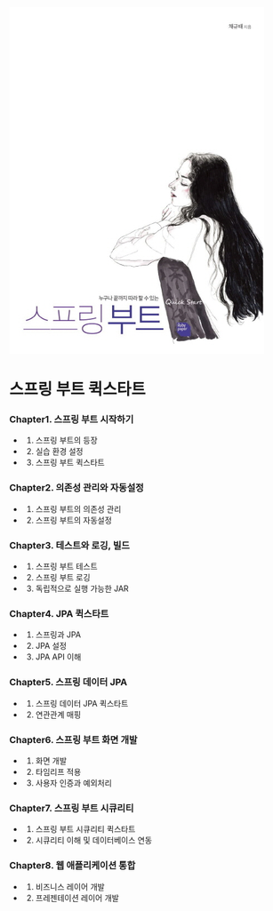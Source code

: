![book_image](./book_image.jpg)
# 스프링 부트 퀵스타트
  
### Chapter1. 스프링 부트 시작하기
- 1. 스프링 부트의 등장
- 2. 실습 환경 설정
- 3. 스프링 부트 퀵스타트
  
### Chapter2. 의존성 관리와 자동설정
- 1. 스프링 부트의 의존성 관리
- 2. 스프링 부트의 자동설정
  
### Chapter3. 테스트와 로깅, 빌드
- 1. 스프링 부트 테스트
- 2. 스프링 부트 로깅
- 3. 독립적으로 실행 가능한 JAR

### Chapter4. JPA 퀵스타트
- 1. 스프링과 JPA
- 2. JPA 설정
- 3. JPA API 이해

### Chapter5. 스프링 데이터 JPA
- 1. 스프링 데이터 JPA 퀵스타트
- 2. 연관관계 매핑

### Chapter6. 스프링 부트 화면 개발
- 1. 화면 개발
- 2. 타임리프 적용
- 3. 사용자 인증과 예외처리

### Chapter7. 스프링 부트 시큐리티
- 1. 스프링 부트 시큐리티 퀵스타트
- 2. 시큐리티 이해 및 데이터베이스 연동

### Chapter8. 웹 애플리케이션 통합
- 1. 비즈니스 레이어 개발
- 2. 프레젠테이션 레이어 개발
